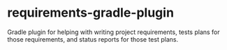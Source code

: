 # requirements-gradle-plugin
Gradle plugin for helping with writing project requirements, tests plans for those requirements, and status reports for those test plans.
